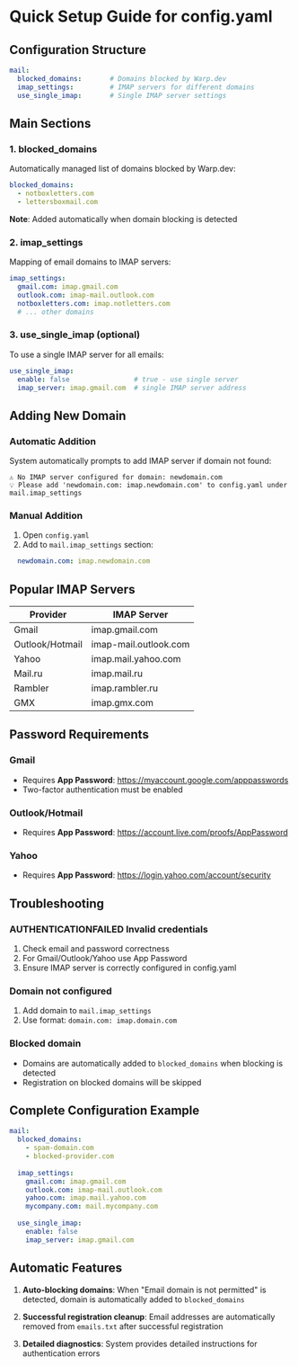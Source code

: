 # Quick Setup Guide for config.yaml

## Configuration Structure

```yaml
mail:
  blocked_domains:       # Domains blocked by Warp.dev
  imap_settings:         # IMAP servers for different domains
  use_single_imap:       # Single IMAP server settings
```

## Main Sections

### 1. blocked_domains
Automatically managed list of domains blocked by Warp.dev:
```yaml
blocked_domains:
  - notboxletters.com
  - lettersboxmail.com
```
**Note**: Added automatically when domain blocking is detected

### 2. imap_settings
Mapping of email domains to IMAP servers:
```yaml
imap_settings:
  gmail.com: imap.gmail.com
  outlook.com: imap-mail.outlook.com
  notboxletters.com: imap.notletters.com
  # ... other domains
```

### 3. use_single_imap (optional)
To use a single IMAP server for all emails:
```yaml
use_single_imap:
  enable: false                # true - use single server
  imap_server: imap.gmail.com  # single IMAP server address
```

## Adding New Domain

### Automatic Addition
System automatically prompts to add IMAP server if domain not found:
```
⚠️ No IMAP server configured for domain: newdomain.com
💡 Please add 'newdomain.com: imap.newdomain.com' to config.yaml under mail.imap_settings
```

### Manual Addition
1. Open `config.yaml`
2. Add to `mail.imap_settings` section:
```yaml
  newdomain.com: imap.newdomain.com
```

## Popular IMAP Servers

| Provider | IMAP Server |
|----------|-------------|
| Gmail | imap.gmail.com |
| Outlook/Hotmail | imap-mail.outlook.com |
| Yahoo | imap.mail.yahoo.com |
| Mail.ru | imap.mail.ru |
| Rambler | imap.rambler.ru |
| GMX | imap.gmx.com |

## Password Requirements

### Gmail
- Requires **App Password**: https://myaccount.google.com/apppasswords
- Two-factor authentication must be enabled

### Outlook/Hotmail
- Requires **App Password**: https://account.live.com/proofs/AppPassword

### Yahoo
- Requires **App Password**: https://login.yahoo.com/account/security

## Troubleshooting

### AUTHENTICATIONFAILED Invalid credentials
1. Check email and password correctness
2. For Gmail/Outlook/Yahoo use App Password
3. Ensure IMAP server is correctly configured in config.yaml

### Domain not configured
1. Add domain to `mail.imap_settings`
2. Use format: `domain.com: imap.domain.com`

### Blocked domain
- Domains are automatically added to `blocked_domains` when blocking is detected
- Registration on blocked domains will be skipped

## Complete Configuration Example

```yaml
mail:
  blocked_domains:
    - spam-domain.com
    - blocked-provider.com
  
  imap_settings:
    gmail.com: imap.gmail.com
    outlook.com: imap-mail.outlook.com
    yahoo.com: imap.mail.yahoo.com
    mycompany.com: mail.mycompany.com
  
  use_single_imap:
    enable: false
    imap_server: imap.gmail.com
```

## Automatic Features

1. **Auto-blocking domains**: When "Email domain is not permitted" is detected, domain is automatically added to `blocked_domains`

2. **Successful registration cleanup**: Email addresses are automatically removed from `emails.txt` after successful registration

3. **Detailed diagnostics**: System provides detailed instructions for authentication errors